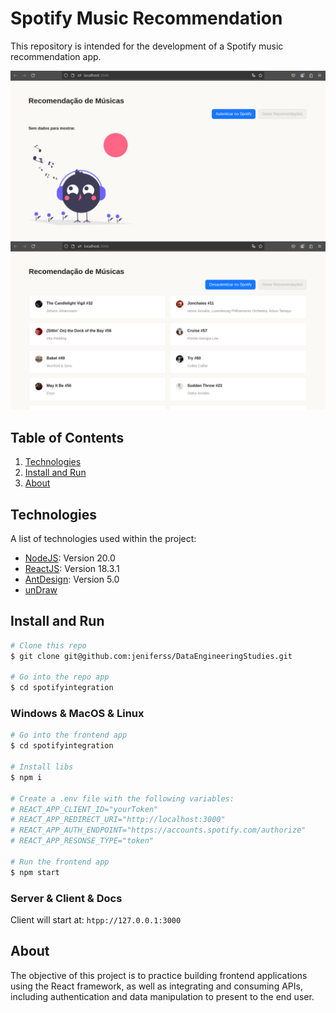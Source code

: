 # Spotify Music Recommendation

This repository is intended for the development of a Spotify music recommendation app.

![noData](images/image.png)
![withData](images/imageData.png)

## Table of Contents

1. [Technologies](#technologies)
2. [Install and Run](#install-and-run)
3. [About](#about)

## Technologies

A list of technologies used within the project:

* [NodeJS](https://nodejs.org/pt): Version 20.0
* [ReactJS](https://react.dev/): Version 18.3.1
* [AntDesign](https://ant.design/): Version 5.0
* [unDraw](https://undraw.co/)

## Install and Run

```bash
# Clone this repo
$ git clone git@github.com:jeniferss/DataEngineeringStudies.git

# Go into the repo app
$ cd spotifyintegration
```

### Windows & MacOS & Linux

```bash
# Go into the frontend app
$ cd spotifyintegration

# Install libs
$ npm i 

# Create a .env file with the following variables:
# REACT_APP_CLIENT_ID="yourToken"
# REACT_APP_REDIRECT_URI="http://localhost:3000"
# REACT_APP_AUTH_ENDPOINT="https://accounts.spotify.com/authorize"
# REACT_APP_RESONSE_TYPE="token"

# Run the frontend app
$ npm start
```

### Server & Client & Docs

Client will start at: `htpp://127.0.0.1:3000`

## About

The objective of this project is to practice building frontend applications using the React framework, as well as integrating and consuming APIs, including authentication and data manipulation to present to the end user.